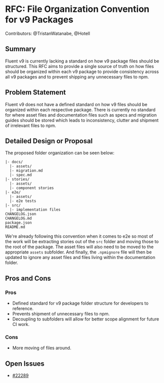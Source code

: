# RFC: File Organization Convention for v9 Packages

Contributors: @TristanWatanabe, @Hotell

## Summary

Fluent v9 is currently lacking a standard on how v9 package files should be structured. This RFC aims to provide a single source of truth on how files should be organized within each v9 package to provide consistency across all v9 packages and to prevent shipping any unnecessary files to npm.

## Problem Statement

Fluent v9 does not have a defined standard on how v9 files should be organized within each respective package. There is currently no standard for where asset files and documentation files such as specs and migration guides should be stored which leads to inconsistency, clutter and shipment of irrelevant files to npm.

## Detailed Design or Proposal

The proposed folder organization can be seen below:

```
|- docs/
  |- assets/
  |- migration.md
  |- spec.md
|- stories/
  |- assets/
  |- component stories
|- e2e/
  |- assets/
  |- e2e tests
|- src/
  |- implementation files
CHANGELOG.json
CHANGELOG.md
package.json
README.md
```

We're already following this convention when it comes to e2e so most of the work will be extracting stories out of the `src` folder and moving those to the root of the package. The asset files will also need to be moved to the appropriate `assets` subfolder. And finally, the `.npmignore` file will then be updated to ignore any asset files and files living within the documentation folder.

## Pros and Cons

### Pros

- Defined standard for v9 package folder structure for developers to reference.
- Prevents shipment of unnecessary files to npm.
- Decoupling to subfolders will allow for better scope alignment for future CI work.

### Cons

- More moving of files around.

## Open Issues

- [#22289](https://github.com/microsoft/fluentui/issues/22289)
